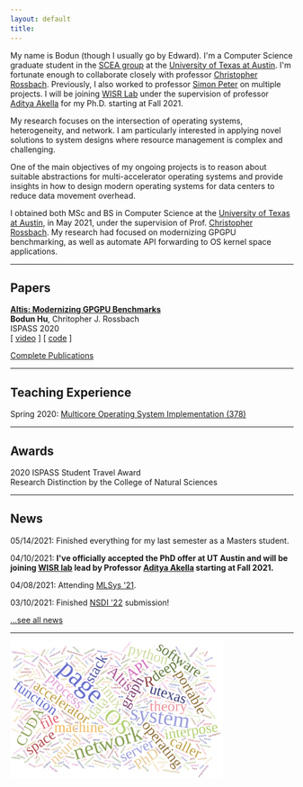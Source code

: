 ```yaml
---
layout: default
title:
---
```


My name is Bodun (though I usually go by Edward). I'm a Computer Science graduate student in the [SCEA group](https://github.com/utcs-scea) at the [University of Texas at Austin](https://www.utexas.edu/). I'm fortunate enough to collaborate closely with professor [Christopher Rossbach](https://www.cs.utexas.edu/~rossbach/). Previously, I also worked to professor [Simon Peter](https://www.cs.utexas.edu/~simon/) on multiple projects. I will be joining [WISR Lab](https://wisr.cs.wisc.edu/) under the supervision of professor [Aditya Akella](http://pages.cs.wisc.edu/~akella/) for my Ph.D. starting at Fall 2021.

My research focuses on the intersection of operating systems, heterogeneity, and network. I am particularly interested in applying novel solutions to system designs where resource management is complex and challenging.

One of the main objectives of my ongoing projects is to reason about suitable abstractions for multi-accelerator operating systems and provide insights in how to design modern operating systems for data centers to reduce data movement overhead.

I obtained both MSc and BS in Computer Science at the [University of Texas at Austin](https://www.utexas.edu/), in May 2021, under the supervision of Prof. [Christopher Rossbach](https://www.cs.utexas.edu/~rossbach/). My research had focused on modernizing GPGPU benchmarking, as well as automate API forwarding to OS kernel space applications.

---

## Papers

**[Altis: Modernizing GPGPU Benchmarks](https://arxiv.org/pdf/1906.10347.pdf)**  
**Bodun Hu**, Chritopher J. Rossbach  
ISPASS 2020  
[ [video](https://www.youtube.com/watch?v=mRkcmjGzytY) ] [ [code](https://github.com/utcs-scea/altis) ]

[Complete Publications](./publications)

---

## Teaching Experience

Spring 2020: [Multicore Operating System Implementation (378)](https://www.cs.utexas.edu/~simon/378/)

---

## Awards

2020 ISPASS Student Travel Award  
Research Distinction by the College of Natural Sciences

---

## News

05/14/2021: Finished everything for my last semester as a Masters student.

04/10/2021: **I've officially accepted the PhD offer at UT Austin and will be joining [WISR lab](https://wisr.cs.wisc.edu/) lead by Professor [Aditya Akella](http://pages.cs.wisc.edu/~akella/) starting at Fall 2021.**

04/08/2021: Attending [MLSys '21](https://mlsys.org/virtual/2021/calendar?showDetail=true).

03/10/2021: Finished [NSDI '22](https://www.usenix.org/conference/nsdi22) submission!

[...see all news](./news)

---

<img style="width:75%;" src="https://raw.githubusercontent.com/BDHU/Page_pics/master/wordcloud.png"/>
